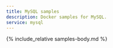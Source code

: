```yaml
---
title: MySQL samples
description: Docker samples for MySQL.
service: mysql
---
```


{% include_relative samples-body.md %}